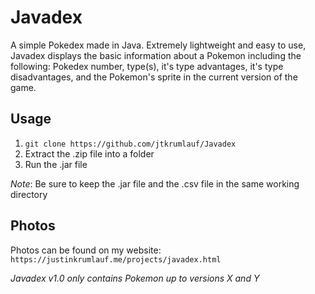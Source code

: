 # Javadex

A simple Pokedex made in Java. Extremely lightweight and easy to use, Javadex displays the basic information about a Pokemon including the following: Pokedex number, type(s), it's type advantages, it's type disadvantages, and the Pokemon's sprite in the current version of the game. 

## Usage
1. `git clone https://github.com/jtkrumlauf/Javadex`
2. Extract the .zip file into a folder
3. Run the .jar file

*Note*: Be sure to keep the .jar file and the .csv file in the same working directory

## Photos
Photos can be found on my website: `https://justinkrumlauf.me/projects/javadex.html`

*Javadex v1.0 only contains Pokemon up to versions X and Y*
